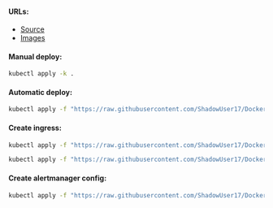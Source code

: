 #### URLs:
- [Source](https://github.com/Ealenn/Echo-Server)
- [Images](https://hub.docker.com/r/ealen/echo-server/tags)

#### Manual deploy:
```bash
kubectl apply -k .
```

#### Automatic deploy:
```bash
kubectl apply -f "https://raw.githubusercontent.com/ShadowUser17/DockerTemplates/master/K8S/echo-server/fluxcd-deploy.yml"
```

#### Create ingress:
```bash
kubectl apply -f "https://raw.githubusercontent.com/ShadowUser17/DockerTemplates/master/K8S/echo-server/ingress-nginx.yml"
```
```bash
kubectl apply -f "https://raw.githubusercontent.com/ShadowUser17/DockerTemplates/master/K8S/echo-server/ingress-istio.yml"
```

#### Create alertmanager config:
```bash
kubectl apply -f "https://raw.githubusercontent.com/ShadowUser17/DockerTemplates/master/K8S/echo-server/alertmanager-config.yml"
```

